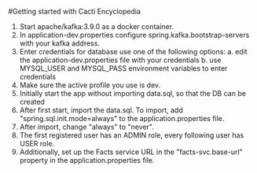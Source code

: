 #Getting started with Cacti Encyclopedia

1. Start apache/kafka:3.9.0 as a docker container.
2. In application-dev.properties configure spring.kafka.bootstrap-servers with your kafka address.
3. Enter credentials for database use one of the following options:
    a. edit the application-dev.properties file with your credentials
    b. use MYSQL_USER and MYSQL_PASS environment variables to enter credentials
4. Make sure the active profile you use is dev.
5. Initially start the app without importing data.sql, so that the DB can be created
6. After first start, import the data.sql. To import, add "spring.sql.init.mode=always" to the application.properties file.
7. After import, change "always" to "never".
8. The first registered user has an ADMIN role, every following user has USER role.
9. Additionally, set up the Facts service URL in the "facts-svc.base-url" property in the application.properties file.